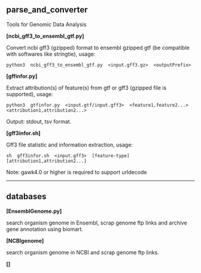 ## parse_and_converter

Tools for Genomic Data Analysis

**[ncbi_gff3_to_ensembl_gtf.py]**

  Convert ncbi gff3 (gzipped) format to ensembl gzipped gtf (be compatible with softwares like stringtie), usage:

    python3  ncbi_gff3_to_ensembl_gtf.py  <input.gff3.gz>  <outputPrefix>


**[gffinfor.py]**

Extract attribution(s) of feature(s) from gtf or gff3 (gzipped file is supported), usage:

    python3  gtfinfor.py  <input.gtf/input.gff3>  <feature1,feature2...>  <attribution1,attribution2...>

Output: stdout, tsv format.



**[gff3infor.sh]**

Gff3 file statistic and information extraction, usage:

    sh  gff3infor.sh  <input.gff3>  [feature-type]  [attribution1,attribution2...]

Note: gawk4.0 or higher is required to support urldecode

***
## databases

**[EnsemblGenome.py]**

search organism genome in Ensembl, scrap genome ftp links and archive gene annotation using biomart.

**[NCBIgenome]**

search organism genome in NCBI and scrap genome ftp links.

**[]**
